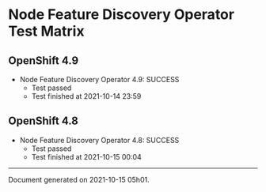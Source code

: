 
Node Feature Discovery Operator Test Matrix
===========================================

OpenShift 4.9
-------------


* Node Feature Discovery Operator 4.9: SUCCESS
  - Test passed
  - Test finished at 2021-10-14 23:59

OpenShift 4.8
-------------


* Node Feature Discovery Operator 4.8: SUCCESS
  - Test passed
  - Test finished at 2021-10-15 00:04


---
Document generated on 2021-10-15 05h01.
